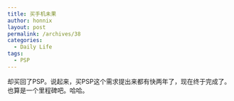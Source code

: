 ```yaml
---
title: 买手机未果
author: honnix
layout: post
permalink: /archives/38
categories:
  - Daily Life
tags:
  - PSP
---
```

却买回了PSP。说起来，买PSP这个需求提出来都有快两年了，现在终于完成了。也算是一个里程碑吧。哈哈。